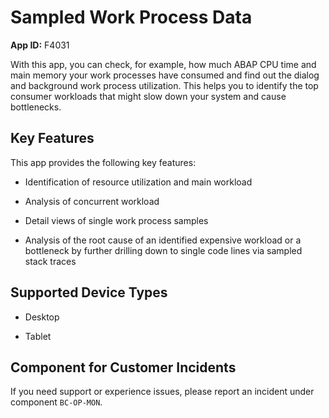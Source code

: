 <!-- loio14df8cc83f5e45c68a3e3bd1511d68da -->

# Sampled Work Process Data

**App ID:** F4031



With this app, you can check, for example, how much ABAP CPU time and main memory your work processes have consumed and find out the dialog and background work process utilization. This helps you to identify the top consumer workloads that might slow down your system and cause bottlenecks.



<a name="loio14df8cc83f5e45c68a3e3bd1511d68da__section_z1p_mw5_f5b"/>

## Key Features

This app provides the following key features:



-   Identification of resource utilization and main workload

-   Analysis of concurrent workload

-   Detail views of single work process samples

-   Analysis of the root cause of an identified expensive workload or a bottleneck by further drilling down to single code lines via sampled stack traces




<a name="loio14df8cc83f5e45c68a3e3bd1511d68da__supported_devices"/>

## Supported Device Types

-   Desktop

-   Tablet




<a name="loio14df8cc83f5e45c68a3e3bd1511d68da__customer_component"/>

## Component for Customer Incidents

If you need support or experience issues, please report an incident under component `BC-OP-MON`.

